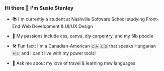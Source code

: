 ### Hi there 👋 I'm Susie Stanley

- 📚 I'm currently a student at Nashville Software School studying Front-End Web Development & UI/UX Design

- 🐩 My passions include css, canva, diy carpentry, and my 5lb poodle

- 🛠 Fun fact: I'm a Canadian-American 🇨🇦 🇺🇸 that speaks Hungarian 🇭🇺 and I can't live with my power tools! 

- 🚀 Ask me about my love of travel & learning new languages
